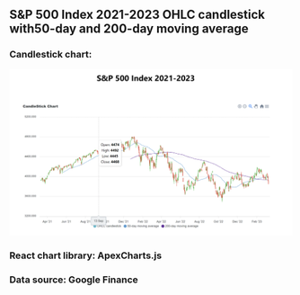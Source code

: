 ## S&P 500 Index 2021-2023 OHLC candlestick with50-day and 200-day moving average
### Candlestick chart:
![Image text](https://github.com/Mengzhe-Madeline-Zhang/OHLC_candlestick_app/blob/master/img/chart_demo.png)
### React chart library: ApexCharts.js
### Data source: Google Finance